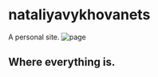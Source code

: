 # nataliyavykhovanets
A personal site.
![page](https://nataliyavykho.github.io/nataliyavykhovanets/)

## Where everything is.
